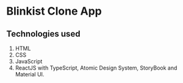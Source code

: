 # Blinkist Clone App

## Technologies used
1. HTML
2. CSS
3. JavaScript
4. ReactJS with TypeScript, Atomic Design System, StoryBook and Material UI.